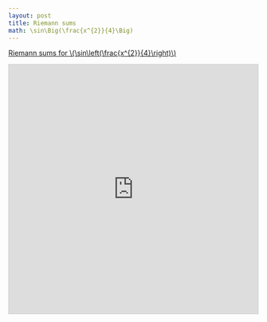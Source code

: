 ```yaml
---
layout: post
title: Riemann sums
math: \sin\Big(\frac{x^{2}}{4}\Big)
---
```


[Riemann sums for \\(\sin\left(\frac{x^{2}}{4}\right)\\)](https://www.desmos.com/calculator/bbnm5kpfin)

<iframe src="https://www.desmos.com/calculator/bbnm5kpfin?embed" width="500" height="500" style="border: 1px solid #ccc" frameborder=0></iframe>

